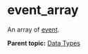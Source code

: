 # event_array

An array of [event](r_event.md#).

**Parent topic:** [Data Types](../data_types/c_datatypes.md)

